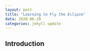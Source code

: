 ```yaml
---
layout: post
title: "Learning to Fly the Eclipse"
data: 2020-06-20
categories: jekyll update
---
```


<head>
  <script type="text/javascript"
          src="http://cdn.mathjax.org/mathjax/latest/MathJax.js?config=TeX-AMS-MML_HTMLorMML">
  </script>
</head>



## **Introduction**
